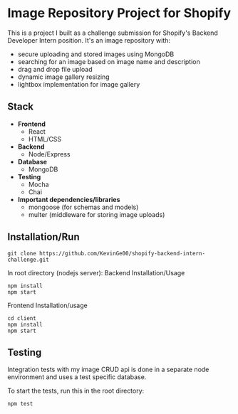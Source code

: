 # Image Repository Project for Shopify

This is a project I built as a challenge submission for Shopify's Backend Developer Intern position. It's an image repository with:

 - secure uploading and stored images using MongoDB
 - searching for an image based on image name and description
 - drag and drop file upload
 - dynamic image gallery resizing
 - lightbox implementation for image gallery

## Stack

 - **Frontend**
   - React
   - HTML/CSS
 - **Backend**
	  - Node/Express
- **Database**
   - MongoDB
- **Testing**  
   - Mocha
   -  Chai
- **Important dependencies/libraries**  
   - mongoose (for schemas and models)
   - multer (middleware for storing image uploads)
    

## Installation/Run
```
git clone https://github.com/KevinGe00/shopify-backend-intern-challenge.git
```
In root directory (nodejs server):
Backend Installation/Usage
```
npm install
npm start
```
Frontend Installation/usage
```
cd client
npm install
npm start
```
## Testing
Integration tests with my image CRUD api is done in a separate node environment and uses a test specific database.

To start the tests, run this in the root directory:
```
npm test
```
